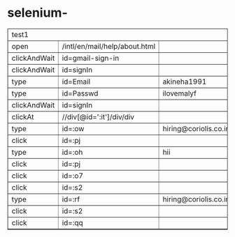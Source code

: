 # selenium-
<?xml version="1.0" encoding="UTF-8"?>
<!DOCTYPE html PUBLIC "-//W3C//DTD XHTML 1.0 Strict//EN" "http://www.w3.org/TR/xhtml1/DTD/xhtml1-strict.dtd">
<html xmlns="http://www.w3.org/1999/xhtml" xml:lang="en" lang="en">
<head profile="http://selenium-ide.openqa.org/profiles/test-case">
<meta http-equiv="Content-Type" content="text/html; charset=UTF-8" />
<link rel="selenium.base" href="https://www.gmail.com/" />
<title>test1</title>
</head>
<body>
<table cellpadding="1" cellspacing="1" border="1">
<thead>
<tr><td rowspan="1" colspan="3">test1</td></tr>
</thead><tbody>
<tr>
	<td>open</td>
	<td>/intl/en/mail/help/about.html</td>
	<td></td>
</tr>
<tr>
	<td>clickAndWait</td>
	<td>id=gmail-sign-in</td>
	<td></td>
</tr>
<tr>
	<td>clickAndWait</td>
	<td>id=signIn</td>
	<td></td>
</tr>
<tr>
	<td>type</td>
	<td>id=Email</td>
	<td>akineha1991</td>
</tr>
<tr>
	<td>type</td>
	<td>id=Passwd</td>
	<td>ilovemalyf</td>
</tr>
<tr>
	<td>clickAndWait</td>
	<td>id=signIn</td>
	<td></td>
</tr>
<tr>
	<td>clickAt</td>
	<td>//div[@id=':it']/div/div</td>
	<td></td>
</tr>
<tr>
	<td>type</td>
	<td>id=:ow</td>
	<td>hiring@coriolis.co.in</td>
</tr>
<tr>
	<td>click</td>
	<td>id=:pj</td>
	<td></td>
</tr>
<tr>
	<td>type</td>
	<td>id=:oh</td>
	<td>hii</td>
</tr>
<tr>
	<td>click</td>
	<td>id=:pj</td>
	<td></td>
</tr>
<tr>
	<td>click</td>
	<td>id=:o7</td>
	<td></td>
</tr>
<tr>
	<td>click</td>
	<td>id=:s2</td>
	<td></td>
</tr>
<tr>
	<td>type</td>
	<td>id=:rf</td>
	<td>hiring@coriolis.co.in</td>
</tr>
<tr>
	<td>click</td>
	<td>id=:s2</td>
	<td></td>
</tr>
<tr>
	<td>click</td>
	<td>id=:qq</td>
	<td></td>
</tr>

</tbody></table>
</body>
</html>
